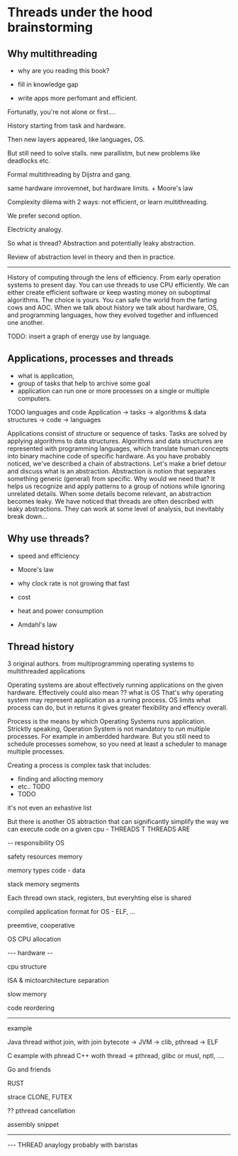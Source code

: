 # Threads under the hood brainstorming

## Why multithreading

- why are you reading this book?

- fill in knowledge gap



- write apps more perfomant and efficient.

Fortunatly, you're not alone or first....

History starting from task and hardware.

Then new layers appeared, like languages, OS.

But still need to solve stalls. new parallistm, but new problems like deadlocks etc.

Formal multithreading by Dijstra and gang.

same hardware imrovemnet, but hardware limits. + Moore's law

Complexity dilema with 2 ways: not efficient, or learn multithreading.

We prefer second option.

Electricity analogy.

So what is thread? Abstraction and potentially leaky abstraction.


Review of abstraction level in theory and then in practice.

---


History of computing through the lens of efficiency. From early operation systems to present day. You can use threads to use CPU efficiently.
We can either create efficient software or keep wasting money on suboptimal algorithms. The choice is yours. You can safe the world from the farting cows and AOC.
When we talk about history we talk about hardware, OS, and programming languages, how they evolved together and influenced one another.

TODO: insert a graph of energy use by language.

## Applications, processes and threads

- what is application, 
- group of tasks that help to archive some goal
- application can run one or more processes on a single or multiple computers. 

TODO languages and code
Application -> tasks -> algorithms & data structures -> code -> languages

Applications consist of structure or sequence of tasks. Tasks are solved by applying algorithms to data structures.
Algorithms and data structures are represented with programming languages, which translate human concepts into binary machine code of specific hardware.
As you have probably noticed, we've described a chain of abstractions. Let's make a brief detour and discuss what is an abstraction.
Abstraction is notion that separates something generic (general) from specific. Why would we need that?
It helps us recognize and apply patterns to a group of notions while ignoring unrelated details. When some details become relevant, an abstraction becomes leaky.
We have noticed that threads are often described with leaky abstractions. They can work at some level of analysis, but inevitably break down...

## Why use threads?
- speed and efficiency
- Moore's law
- why clock rate is not growing that fast
- cost
- heat and power consumption

- Amdahl's law

## Thread history
3 original authors. 
from multiprogramming operating systems to multithreaded applications



Operating systems are about effectively running applications on the given hardware.
Effectively could also mean
?? what is OS
That's why operating system may represent application as a runing process. 
OS limits what process can do, but in returns it gives greater flexibility and effency overall.

Process is the means by which Operating Systems runs application.
Stricktly speaking, Operation System is not mandatory to run multiple processes. For example in amberdded hardware.
But you still need to schedule processes somehow, so you need at least a scheduler to manage multiple processes.

Creating a process is complex task that includes:

- finding and allocting memory
- etc.. TODO
- TODO

it's not even an exhastive list

But there is another OS abtraction that can significantly simplify the way we can execute code on a given cpu - 
THREADS
T
THREADS ARE


-- responsibility OS

safety
resources 
memory

memory types
code - data

stack
memory segments

Each thread own stack, registers, but everyhting else is shared

compiled application format for OS - ELF, ...

preemtive, cooperative

OS CPU allocation 


--- hardware --

cpu structure

ISA & mictoarchitecture separation

slow memory


code reordering

------

example

Java thread withot join, with join
bytecote -> JVM -> clib, pthread -> ELF 

C example with phread
C++ woth thread -> pthread, glibc or musl, nptl, ....

Go and friends

RUST

strace CLONE, FUTEX

?? pthread cancellation 

assembly snippet

----


--- THREAD anaylogy probably with baristas






